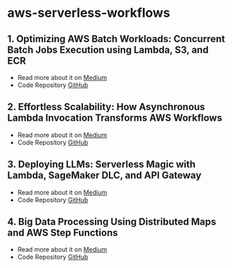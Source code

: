 # aws-serverless-workflows

## 1. Optimizing AWS Batch Workloads: Concurrent Batch Jobs Execution using Lambda, S3, and ECR 
- Read more about it on [Medium](https://akash-mathur.medium.com/optimizing-aws-batch-workloads-concurrent-batch-jobs-execution-using-lambda-s3-and-ecr-71a2bccae435)
- Code Repository [GitHub](https://github.com/akashmathur-2212/aws-serverless-workflows/tree/main/Concurrent-Batch-Jobs-Execution)

## 2. Effortless Scalability: How Asynchronous Lambda Invocation Transforms AWS Workflows
- Read more about it on [Medium](https://akash-mathur.medium.com/effortless-scalability-how-asynchronous-lambda-invocation-transforms-aws-workflows-b7b0000bd26d)
- Code Repository [GitHub](https://github.com/akashmathur-2212/aws-serverless-workflows/tree/main/Lambda-Asynchronous-Invocation)

## 3. Deploying LLMs: Serverless Magic with Lambda, SageMaker DLC, and API Gateway
- Read more about it on [Medium](https://medium.com/@akash-mathur/deploying-llms-serverless-magic-with-lambda-sagemaker-dlc-and-api-gateway-1bf99517d43e)
- Code Repository [GitHub](https://github.com/akashmathur-2212/aws-serverless-workflows/tree/main/LLM-Endpoint-Deployment-Inference)

## 4. Big Data Processing Using Distributed Maps and AWS Step Functions
- Read more about it on [Medium](https://akash-mathur.medium.com/big-data-processing-using-distributed-maps-and-aws-step-functions-2cfa6128039d)
- Code Repository [GitHub](https://github.com/akashmathur-2212/aws-serverless-workflows/tree/main/Step-Function-Distributed-Map)
